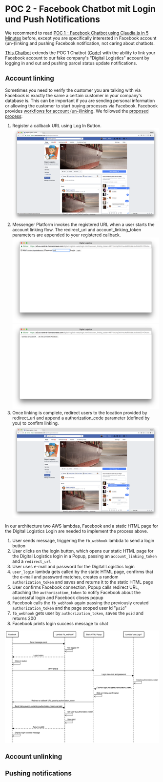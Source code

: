 # POC 2 - Facebook Chatbot mit Login und Push Notifications

We recommend to read [POC 1 - Facebook Chatbot using Claudia.js in 5 Minutes](./../facebook_chatbot_with_claudia_js_in_five_minutes) before, except you are specifically interested in Facebook account (un-)linking and pushing Facebook notification, not caring about chatbots.

[This Chatbot](./../digital_logistics_02) extends the POC 1 Chatbot ([Code](./../digital_logistics_01)) with the ability to link your Facebook account to our fake company's "Digital Logistics" account by logging in and out and pushing parcel status update notifications.

## Account linking

Sometimes you need to verify the customer you are talking with via Facebook is exactly the same a certain customer in your company's database is. This can be important if you are sending personal information or allowing the customer to start buying processes via Facebook.
Facebook provides [workflows for account (un-)linking](https://developers.facebook.com/docs/messenger-platform/identity/account-linking). We followed the [proposed process](https://developers.facebook.com/docs/messenger-platform/identity/account-linking#linking_process):

1. Register a callback URL using Log In Button.
![Login Button](./login_button.png)
2. Messenger Platform invokes the registered URL when a user starts the account linking flow. The redirect_uri and account_linking_token parameters are appended to your registered callback.
![Digital Logistics Login](./dl_login.png)
![Link Facebook and Company](./link.png)
3. Once linking is complete, redirect users to the location provided by redirect_uri and append a authorization_code parameter (defined by you) to confirm linking.
![Facebook linking notification](./logged_in.png)

In our architecture two AWS lambdas, Facebook and a static HTML page for the Digital Logistics Login are needed to implement the process above.

1. User sends message, triggering the `fb_webhook` lambda to send a login button
2. User clicks on the login button, which opens our static HTML page for the Digital Logistics login in a Popup, passing an `account_linking_token` and a `redirect_url`
3. User uses e-mail and password for the Digital Logistics login
4. `user_login` lambda gets called by the static HTML page, confirms that the e-mail and password matches, creates a random `authorization_token` and saves and returns it to the static HTML page
5. User confirms Facebook connection, Popup calls redirect URL, attaching the `authorization_token` to notify Facebook about the successful login and Facebook closes popup
6. Facebook calls the `fb_webhook` again passing the previously created `authorization_token` and the page scoped user id "`psid`"
7. `fb_webhook` gets user by `authorization_token`, saves the `psid` and returns 200
8. Facebook prints login success message to chat

![Facebook Link Sequence Diagram](./sq_diagram.png)

## Account unlinking

## Pushing notifications

